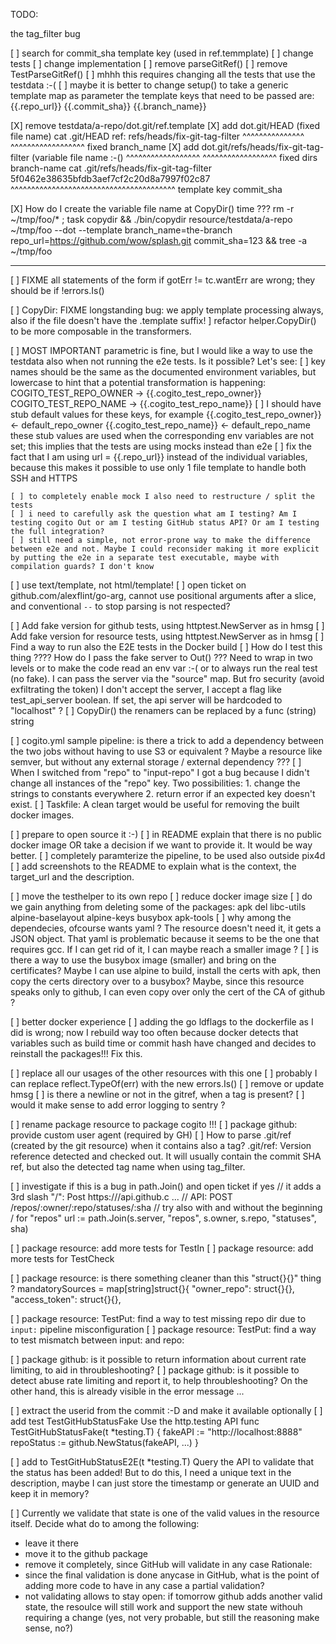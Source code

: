 TODO:

the tag_filter bug

[ ] search for commit_sha template key (used in ref.temmplate)
[ ] change tests
[ ] change implementation
[ ] remove parseGitRef()
[ ] remove TestParseGitRef()
[ ] mhhh this requires changing all the tests that use the testdata :-(
[ ] maybe it is better to change setup() to take a generic template map as parameter
    the template keys that need to be passed are:
    {{.repo_url}}
    {{.commit_sha}}
    {{.branch_name}}

[X] remove testdata/a-repo/dot.git/ref.template
[X] add dot.git/HEAD   (fixed file name)
        cat .git/HEAD
        ref: refs/heads/fix-git-tag-filter
        ^^^^^^^^^^^^^^^ ^^^^^^^^^^^^^^^^^^
           fixed             branch_name
[X]   add dot.git/refs/heads/fix-git-tag-filter (variable file name :-()
          ^^^^^^^^^^^^^^^^^^ ^^^^^^^^^^^^^^^^^^
           fixed dirs          branch-name
        cat .git/refs/heads/fix-git-tag-filter
        5f0462e38635bfdb3aef7cf2c20d8a7997f02c87
        ^^^^^^^^^^^^^^^^^^^^^^^^^^^^^^^^^^^^^^^^
            template key commit_sha

[X] How do I create the variable file name at CopyDir() time ???
rm -r ~/tmp/foo/* ; task copydir && ./bin/copydir resource/testdata/a-repo ~/tmp/foo --dot --template branch_name=the-branch repo_url=https://github.com/wow/splash.git commit_sha=123  && tree -a ~/tmp/foo

---

[ ]	FIXME all statements of the form		if gotErr != tc.wantErr
    are wrong; they should be if !errors.Is()

[ ]	CopyDir: FIXME longstanding bug: we apply template processing always, also if the file doesn't have the .template suffix!
] refactor helper.CopyDir() to be more composable in the transformers.

[ ] MOST IMPORTANT parametric is fine, but I would like a way to use the testdata also when not running the e2e tests. Is it possible? Let's see:
    [ ] key names should be the same as the documented environment variables, but lowercase to hint that a potential transformation is happening:
    COGITO_TEST_REPO_OWNER -> {{.cogito_test_repo_owner}}
    COGITO_TEST_REPO_NAME  -> {{.cogito_test_repo_name}}
    [ ] I should have stub default values for these keys, for example
    {{.cogito_test_repo_owner}} <- default_repo_owner
    {{.cogito_test_repo_name}}  <- default_repo_name
    these stub values are used when the corresponding env variables are not set; this implies
    that the tests are using mocks instead than e2e
    [ ] fix the fact that I am using url = {{.repo_url}} instead of the individual variables,
        because this makes it possible to use only 1 file template to handle both SSH and HTTPS

    [ ] to completely enable mock I also need to restructure / split the tests
    [ ] i need to carefully ask the question what am I testing? Am I testing cogito Out or am I testing GitHub status API? Or am I testing the full integration?
    [ ] still need a simple, not error-prone way to make the difference between e2e and not. Maybe I could reconsider making it more explicit by putting the e2e in a separate test executable, maybe with compilation guards? I don't know

[ ] use text/template, not html/template!
[ ] open ticket on github.com/alexflint/go-arg, cannot use positional arguments after a slice, and conventional `--` to stop parsing is not respected?

[ ] Add fake version for github tests, using httptest.NewServer as in hmsg
[ ] Add fake version for resource tests, using httptest.NewServer as in hmsg
[ ] Find a way to run also the E2E tests in the Docker build
[ ] How do I test this thing ???? How do I pass the fake server to Out() ??? Need to wrap in two levels or to make the code read an env var :-( or to always run the real test (no fake). I can pass the server via the "source" map. But fro security (avoid exfiltrating the token) I don't accept the server, I accept a flag like test_api_server boolean. If set, the api server will be hardcoded to "localhost" ?
[ ] CopyDir() the renamers can be replaced by a func (string) string

[ ] cogito.yml sample pipeline: is there a trick to add a dependency between the two jobs without having to use S3 or equivalent ? Maybe a resource like semver, but without any external storage / external dependency ???
[ ] When I switched from "repo" to "input-repo" I got a bug because I didn't change all instances of the "repo" key. Two possibilities:
    1. change the strings to constants everywhere
    2. return error if an expected key doesn't exist.
[ ] Taskfile: A clean target would be useful for removing the built docker images.

[ ] prepare to open source it :-)
    [ ] in README explain that there is no public docker image OR take a decision if we want to provide it. It would be way better.
    [ ] completely paramterize the pipeline, to be used also outside pix4d
    [ ] add screenshots to the README to explain what is the context, the target_url and the description.

[ ] move the testhelper to its own repo
[ ] reduce docker image size
    [ ] do we gain anything from deleting some of the packages:
        apk del libc-utils alpine-baselayout alpine-keys busybox apk-tools
    [ ] why among the dependecies, ofcourse wants yaml ? The resource doesn't need it, it gets a JSON object. That yaml is problematic because it seems to be the one that requires gcc. If I can get rid of it, I can maybe reach a smaller image ?
    [ ] is there a way to use the busybox image (smaller) and bring on the certificates? Maybe I can use alpine to build, install the certs with apk, then copy the certs directory over to a busybox? Maybe, since this resource speaks only to github, I can even copy over only the cert of the CA of github ?

[ ] better docker experience
    [ ] adding the go ldflags to the dockerfile as I did is wrong; now I rebuild way too often because docker detects that variables such as build time or commit hash have changed and decides to reinstall the packages!!! Fix this.

[ ] replace all our usages of the other resources with this one
[ ] probably I can replace reflect.TypeOf(err) with the new errors.Is()
[ ] remove or update hmsg
[ ] is there a newline or not in the gitref, when a tag is present?
[ ] would it make sense to add error logging to sentry ?

[ ] rename package resource to package cogito !!!
[ ] package github: provide custom user agent (required by GH)
[ ]	How to parse .git/ref (created by the git resource) when it contains also a tag?
    .git/ref: Version reference detected and checked out. It will usually contain the commit SHA
    ref, but also the detected tag name when using tag_filter.

[ ] investigate if this is a bug in path.Join() and open ticket if yes
	  // it adds a 3rd slash "/": Post https:///api.github.c ...
	  // API: POST /repos/:owner/:repo/statuses/:sha
    // try also with and without the beginning / for "repos"
	  url := path.Join(s.server, "repos", s.owner, s.repo, "statuses", sha)

[ ] package resource: add more tests for TestIn
[ ] package resource: add more tests for TestCheck

[ ] package resource: is there something cleaner than this "struct{}{}" thing ?
	mandatorySources = map[string]struct{}{
		"owner_repo":   struct{}{},
		"access_token": struct{}{},

[ ] package resource: TestPut:
	find a way to test missing repo dir due to `input:` pipeline misconfiguration
[ ] package resource: TestPut:
	find a way to test mismatch between input: and repo:

[ ] package github: is it possible to return information about current rate limiting, to aid
    in throubleshooting?
[ ] package github: is it possible to detect abuse rate limiting and report it, to help throubleshooting? On the other hand, this is already visible in the error message ...

[ ] extract the userid from the commit :-D and make it available optionally
[ ] add test TestGitHubStatusFake
  Use the http.testing API
  func TestGitHubStatusFake(t *testing.T) {
  	fakeAPI := "http://localhost:8888"
  	repoStatus := github.NewStatus(fakeAPI, ...)
  }

[ ] add to TestGitHubStatusE2E(t *testing.T)
  Query the API to validate that the status has been added! But to do this, I need a unique text in the description, maybe I can just store the timestamp or generate an UUID and keep it in memory?

[ ] Currently we validate that state is one of the valid values in the resource itself.
  Decide what do to among the following:
  - leave it there
  - move it to the github package
  - remove it completely, since GitHub will validate in any case
  Rationale:
  - since the final validation is done anycase in GitHub, what is the point of adding more code to have in any case a partial validation?
  - not validating allows to stay open: if tomorrow github adds another valid state, the resoulce will still work and support the new state withouh requiring a change (yes, not very probable, but still the reasoning make sense, no?)
